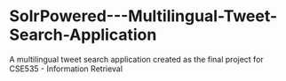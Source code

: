 # SolrPowered---Multilingual-Tweet-Search-Application
A multilingual tweet search application created as the final project for CSE535 - Information Retrieval
